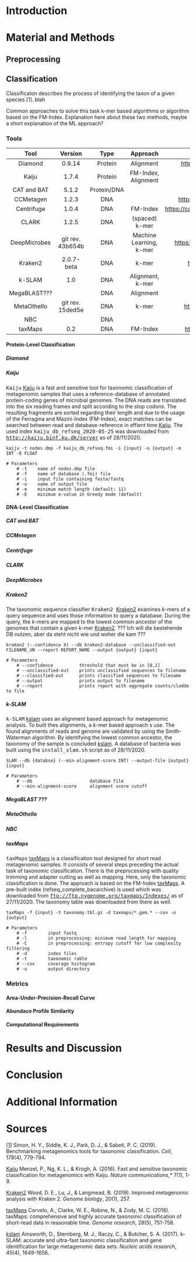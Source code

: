# Introduction
# Material and Methods
<!-- conda und snakemake erwähnen-->
## Preprocessing
## Classification
Classificaton describes the process of identifying the taxon of a given species [1]. blah

Common approaches to solve this task k-mer based algorithms or algorithm based on the FM-Index. Explanation here about these two methods, maybe a short explanation of the ML approach?
### Tools
|     Tool     |   Version  |   Type  |         Approach        |                       Reference                      |
|:------------:|:----------:|:-------:|:-----------------------:|:----------------------------------------------------:|
|   Diamond    | 0.9.14     | Protein |        Alignment        | http://www.diamondsearch.org/index.php               |
|     Kaiju    |    1.7.4   | Protein |   FM-Index, Alignment   |               http://kaiju.binf.ku.dk/               |
|CAT and BAT| 5.1.2| Protein/DNA||https://github.com/dutilh/CAT| 
|   CCMetagen  |    1.2.3   |   DNA   |                         |       https://github.com/vrmarcelino/CCMetagen       |
|  Centrifuge  |    1.0.4   |   DNA   |         FM-Index        | https://ccb.jhu.edu/software/centrifuge/manual.shtml |
|     CLARK    |    1.2.5   |   DNA   |      (spaced) k-mer     |           http://clark.cs.ucr.edu/Overview/          |
| DeepMicrobes |git rev. 43b654b  |DNA| Machine Learning, k-mer |      https://github.com/MicrobeLab/DeepMicrobes      |
|    Kraken2   | 2.0.7-beta |   DNA   |          k-mer          |         http://ccb.jhu.edu/software/kraken2/         |
|    k-SLAM    |     1.0    |   DNA   |Alignment, k-mer          |            https://github.com/aindj/k-SLAM           |
| MegaBLAST???| | DNA| Alignment||
|  MetaOthello |git rev. 15ded5e  |DNA|          k-mer          |         https://github.com/xa6xa6/metaOthello        |
| NBC           |           | DNA | |http://nbc.ece.drexel.edu/|
|    taxMaps   |     0.2    |   DNA   |         FM-Index        |          https://github.com/nygenome/taxmaps         |


#### Protein-Level Classification
##### Diamond
##### Kaiju
<tt>Kaiju</tt> [Kaiju]() is a fast and sensitive tool for taxonomic classification of metagenomic samples that uses a reference-database of annotated protein-coding genes of microbial genomes. The DNA reads are translated into the six reading frames and split according to the stop codons. The resulting fragments are sorted regarding their length and due to the usage of the Ferragina and Mazini-Index (FM-Index), exact matches can be searched between read and database-reference in effient time [Kaiju]().
The used index <tt>kaiju_db_refseq_2020-05-25</tt> was downloaded from <tt>http://kaiju.binf.ku.dk/server</tt> as of 28/11/2020.

    kaiju -t nodes.dmp -f kaiju_db_refseq.fmi -i {input} -o {output} -m INT -E FLOAT
    
    # Parameters
        # -t    name of nodes.dmp file
        # -f    name of database (.fmi) file
        # -i    input file containing fasta/fastq
        # -o    name of output file
        # -m    minimum match length (default: 11)
        # -E    minimum e-value in Greedy mode (default)

#### DNA-Level Classification
##### CAT and BAT
##### CCMetagen
##### Centrifuge
##### CLARK
##### DeepMicrobes
##### Kraken2
The taxonomic sequence classifier <tt> Kraken2 </tt> [Kraken2]() examines *k*-mers of a query sequence and uses those information to query a database. During the query, the *k*-mers are mapped to the lowest common ancestor of the genomes that contain a given *k*-mer [Kraken2](). 
??? Ich will die bestehende DB nutzen, aber da steht nicht wie und woher die kam ???

    kraken2 (--confidence X) --db kraken2-database --unclassified-out FILENAME_UN --report REPORT_NAME --output {output} {input}

    # Parameters 
        # --confidence          threshold that must be in [0,1]
        # --unclassified-out    prints unclassified sequences to filename
        # --classified-out      prints classified sequences to filename
        # --output              prints output to filename
        # --report              prints report with aggregate counts/cladde to file
        
##### k-SLAM
<tt> k-SLAM</tt> [kslam]() uses an alignment based approach for metagenomic analysis. To built thes alignments, a *k*-mer based approach s use. The found alignments of reads and genome are validated by using the Smith-Waterman algorithm. By identifying the lowest common ancestor, the taxonomy of the sample is concluded [kslam]().
A database of bacteria was built using the <tt>install_slam.sh</tt> script as of 28/11/2020.

    SLAM --db {databse} (--min-alignment-score INT) --output-file {output} {input}

    # Parameters
        # --db                      database file
        # --min-alignment-score     alignment score cutoff

##### MegaBLAST ???
##### MetaOthello
##### NBC
##### taxMaps
<tt>taxMaps</tt> [taxMaps]() is a classification tool designed for short read metagenomic samples. It consists of several steps preceding the actual task of taxonomic classification. There is the preprocessing with quality trimming and adapter cutting as well as mapping. Here, only the taxonomic classification is done. The approach is based on the FM-Index [taxMaps](). <!-- Index last edited: 06/03/2018-->
A pre-built index (refseq_complete_bacarchive) is used which was downloaded from <tt>ftp://ftp.nygenome.org/taxmaps/Indexes/</tt> as of 27/11/2020. The taxonomy table was downloaded from there as well.

    taxMaps -f {input} -t taxonomy.tbl.gz -d taxmaps/*.gem.* --cov -o {output}

    # Parameters
        # -f        input fastq
        # -l        in preprocessing: minimum read length for mapping
        # -C        in preprocessing: entropy cutoff for low complexity filtering
        # -d        index files
        # -t        taxonomic rable
        # --cov     coverage histogram
        # -o        output directory
        

### Metrics
#### Area-Under-Precision-Recall Curve
#### Abundace Profile Similarity
#### Computational Requirements
# Results and Discussion
# Conclusion
# Additional Information

# Sources
<!-- APA -->
[[1]](https://doi.org/10.1016/j.cell.2019.07.010) Simon, H. Y., Siddle, K. J., Park, D. J., & Sabeti, P. C. (2019). Benchmarking metagenomics tools for taxonomic classification. *Cell*, 178(4), 779-794.

[Kaiju](https://doi.org/10.1186/s13062-018-0208-7) Menzel, P., Ng, K. L., & Krogh, A. (2016). Fast and sensitive taxonomic classification for metagenomics with Kaiju. *Nature communications*,* 7(1), 1-9.

[Kraken2](https://doi.org/10.1186/s13059-019-1891-0) Wood, D. E., Lu, J., & Langmead, B. (2019). Improved metagenomic analysis with Kraken 2. *Genome biology*, 20(1), 257.

[taxMaps](http://www.genome.org/cgi/doi/10.1101/gr.225276.117) Corvelo, A., Clarke, W. E., Robine, N., & Zody, M. C. (2018). taxMaps: comprehensive and highly accurate taxonomic classification of short-read data in reasonable time. *Genome research*, 28(5), 751-758.

[kslam](https://doi.org/10.1093/nar/gkw1248) Ainsworth, D., Sternberg, M. J., Raczy, C., & Butcher, S. A. (2017). k-SLAM: accurate and ultra-fast taxonomic classification and gene identification for large metagenomic data sets. *Nucleic acids research*, 45(4), 1649-1656.